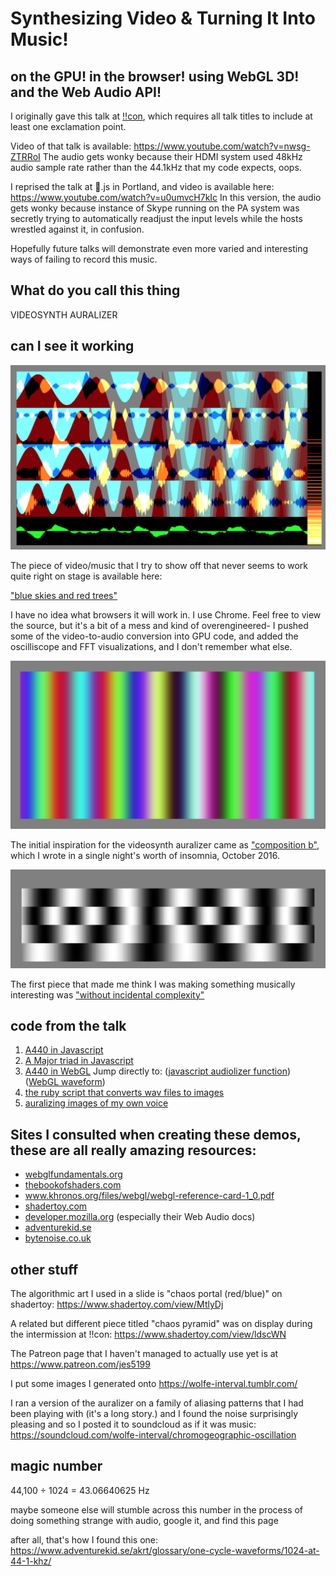 # Synthesizing Video &amp; Turning It Into Music!
## on the GPU! in the browser! using WebGL 3D! and the Web Audio API!

I originally gave this talk at <a href="http://bangbangcon.com">:bangbang:con</a>, which requires all talk titles to include at least one exclamation point.

Video of that talk is available: https://www.youtube.com/watch?v=nwsg-ZTRRoI
The audio gets wonky because their HDMI system used 48kHz audio sample rate rather than the 44.1kHz that my code expects, oops.

I reprised the talk at 🍩.js in Portland, and video is available here: https://www.youtube.com/watch?v=u0umvcH7kIc
In this version, the audio gets wonky because instance of Skype running on the PA system was secretly trying to automatically readjust the input levels while the hosts wrestled against it, in confusion.

Hopefully future talks will demonstrate even more varied and interesting ways of failing to record this music.

## What do you call this thing

VIDEOSYNTH AURALIZER

## can I see it working

[![blue skies and red trees](https://raw.githubusercontent.com/jes5199/synthesizing-video-and-turning-it-into-music-bang/master/images/red-trees.png)](https://jes5199.github.io/demos/blue%20skies%20and%20red%20trees.html)

The piece of video/music that I try to show off that never seems to work quite right on stage is available here:

["blue skies and red trees"](https://jes5199.github.io/demos/blue%20skies%20and%20red%20trees.html)

I have no idea what browsers it will work in. I use Chrome. Feel free to view the source, but it's a bit of a mess and kind of overengineered- I pushed some of the video-to-audio conversion into GPU code, and added the oscilliscope and FFT visualizations, and I don't remember what else.

[![composition b](https://raw.githubusercontent.com/jes5199/synthesizing-video-and-turning-it-into-music-bang/master/images/composition_b.png)](https://jes5199.github.io/demos/without%20incidental%20complexity.html)

The initial inspiration for the videosynth auralizer came as ["composition b"](https://jes5199.github.io/demos/composition_b.html), which I wrote in a single night's worth of insomnia, October 2016.

[![without incidental complexity](https://raw.githubusercontent.com/jes5199/synthesizing-video-and-turning-it-into-music-bang/master/images/complexity.png)](https://jes5199.github.io/demos/without%20incidental%20complexity.html)

The first piece that made me think I was making something musically interesting was ["without incidental complexity"](https://jes5199.github.io/demos/without%20incidental%20complexity.html)

## code from the talk

1. [A440 in Javascript](https://github.com/jes5199/synthesizing-video-and-turning-it-into-music-bang/blob/master/code/js-a440.html)
2. [A Major triad in Javascript](https://github.com/jes5199/synthesizing-video-and-turning-it-into-music-bang/blob/master/code/js-triad.html)
3. [A440 in WebGL](https://github.com/jes5199/synthesizing-video-and-turning-it-into-music-bang/blob/master/code/webgl-a440.html) Jump directly to: ([javascript audiolizer function](https://github.com/jes5199/synthesizing-video-and-turning-it-into-music-bang/blob/c2ac59db270c14151ed7d050778b393597641e30/code/webgl-a440.html#L78)) ([WebGL waveform](https://github.com/jes5199/synthesizing-video-and-turning-it-into-music-bang/blob/c2ac59db270c14151ed7d050778b393597641e30/code/webgl-a440.html#L136))
4. [the ruby script that converts wav files to images](https://github.com/jes5199/synthesizing-video-and-turning-it-into-music-bang/blob/master/code/wav2imgblob.rb)
5. [auralizing images of my own voice](https://github.com/jes5199/synthesizing-video-and-turning-it-into-music-bang/blob/master/code/vocals.html)

## Sites I consulted when creating these demos, these are all really amazing resources:

* [webglfundamentals.org](http://webglfundamentals.org)
* [thebookofshaders.com](http://thebookofshaders.com)
* www.khronos.org/files/webgl/webgl-reference-card-1_0.pdf
* [shadertoy.com](http://shadertoy.com)
* [developer.mozilla.org](http://developer.mozilla.org) (especially their Web Audio docs)
* [adventurekid.se](http://adventurekid.se)
* [bytenoise.co.uk](http://bytenoise.co.uk)

## other stuff

The algorithmic art I used in a slide is "chaos portal (red/blue)" on shadertoy: https://www.shadertoy.com/view/MtlyDj

A related but different piece titled "chaos pyramid" was on display during the intermission at !!con: https://www.shadertoy.com/view/ldscWN

The Patreon page that I haven't managed to actually use yet is at https://www.patreon.com/jes5199

I put some images I generated onto https://wolfe-interval.tumblr.com/

I ran a version of the auralizer on a family of aliasing patterns that I had been playing with (it's a long story.) and I found the noise surprisingly pleasing and so I posted it to soundcloud as if it was music: https://soundcloud.com/wolfe-interval/chromogeographic-oscillation 

## magic number
44,100 ÷ 1024 = 43.06640625 Hz

maybe someone else will stumble across this number in the process of doing something strange with audio, google it, and find this page

after all, that's how I found this one: https://www.adventurekid.se/akrt/glossary/one-cycle-waveforms/1024-at-44-1-khz/
